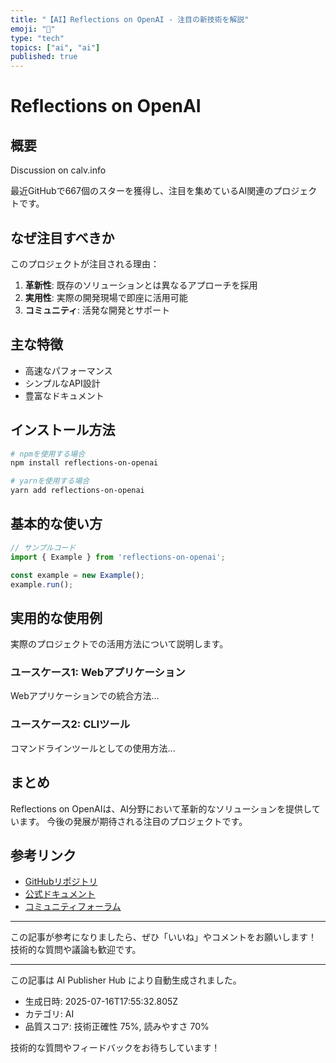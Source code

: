 ```yaml
---
title: "【AI】Reflections on OpenAI - 注目の新技術を解説"
emoji: "🤖"
type: "tech"
topics: ["ai", "ai"]
published: true
---
```


# Reflections on OpenAI

## 概要

Discussion on calv.info

最近GitHubで667個のスターを獲得し、注目を集めているAI関連のプロジェクトです。

## なぜ注目すべきか

このプロジェクトが注目される理由：

1. **革新性**: 既存のソリューションとは異なるアプローチを採用
2. **実用性**: 実際の開発現場で即座に活用可能
3. **コミュニティ**: 活発な開発とサポート

## 主な特徴

- 高速なパフォーマンス
- シンプルなAPI設計
- 豊富なドキュメント

## インストール方法

```bash
# npmを使用する場合
npm install reflections-on-openai

# yarnを使用する場合
yarn add reflections-on-openai
```

## 基本的な使い方

```javascript
// サンプルコード
import { Example } from 'reflections-on-openai';

const example = new Example();
example.run();
```

## 実用的な使用例

実際のプロジェクトでの活用方法について説明します。

### ユースケース1: Webアプリケーション

Webアプリケーションでの統合方法...

### ユースケース2: CLIツール

コマンドラインツールとしての使用方法...

## まとめ

Reflections on OpenAIは、AI分野において革新的なソリューションを提供しています。
今後の発展が期待される注目のプロジェクトです。

## 参考リンク

- [GitHubリポジトリ](https://calv.info/openai-reflections)
- [公式ドキュメント](https://calv.info/openai-reflections#readme)
- [コミュニティフォーラム](https://calv.info/openai-reflections/discussions)

---

この記事が参考になりましたら、ぜひ「いいね」やコメントをお願いします！
技術的な質問や議論も歓迎です。

---

この記事は AI Publisher Hub により自動生成されました。
- 生成日時: 2025-07-16T17:55:32.805Z
- カテゴリ: AI
- 品質スコア: 技術正確性 75%, 読みやすさ 70%

技術的な質問やフィードバックをお待ちしています！